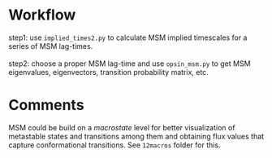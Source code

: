 # Workflow
step1: use `implied_times2.py` to calculate MSM implied timescales for a series of MSM lag-times.
<br />  
step2: choose a proper MSM lag-time and use `opsin_msm.py` to get MSM eigenvalues, eigenvectors, transition probability matrix, etc.
<br />  

# Comments
MSM could be build on a _macrostate_ level for better visualization of 
metastable states and transitions among them and obtaining flux values that capture conformational
transitions. See `12macros` folder for this.


